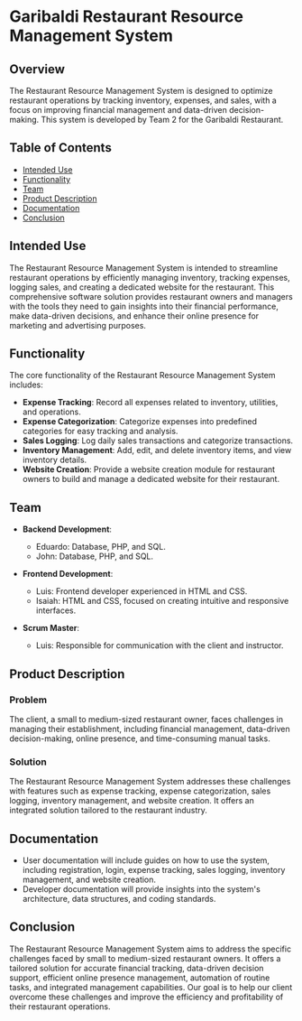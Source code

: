 # Garibaldi Restaurant Resource Management System

## Overview

The Restaurant Resource Management System is designed to optimize restaurant operations by tracking inventory, expenses, and sales, with a focus on improving financial management and data-driven decision-making. This system is developed by Team 2 for the Garibaldi Restaurant.

## Table of Contents

- [Intended Use](#intended-use)
- [Functionality](#functionality)
- [Team](#team)
- [Product Description](#product-description)
- [Documentation](#documentation)
- [Conclusion](#conclusion)

## Intended Use

The Restaurant Resource Management System is intended to streamline restaurant operations by efficiently managing inventory, tracking expenses, logging sales, and creating a dedicated website for the restaurant. This comprehensive software solution provides restaurant owners and managers with the tools they need to gain insights into their financial performance, make data-driven decisions, and enhance their online presence for marketing and advertising purposes.

## Functionality

The core functionality of the Restaurant Resource Management System includes:

- **Expense Tracking**: Record all expenses related to inventory, utilities, and operations.
- **Expense Categorization**: Categorize expenses into predefined categories for easy tracking and analysis.
- **Sales Logging**: Log daily sales transactions and categorize transactions.
- **Inventory Management**: Add, edit, and delete inventory items, and view inventory details.
- **Website Creation**: Provide a website creation module for restaurant owners to build and manage a dedicated website for their restaurant.

## Team

- **Backend Development**:
  - Eduardo: Database, PHP, and SQL.
  - John: Database, PHP, and SQL.

- **Frontend Development**:
  - Luis: Frontend developer experienced in HTML and CSS.
  - Isaiah: HTML and CSS, focused on creating intuitive and responsive interfaces.

- **Scrum Master**:
  - Luis: Responsible for communication with the client and instructor.

## Product Description

### Problem

The client, a small to medium-sized restaurant owner, faces challenges in managing their establishment, including financial management, data-driven decision-making, online presence, and time-consuming manual tasks.

### Solution

The Restaurant Resource Management System addresses these challenges with features such as expense tracking, expense categorization, sales logging, inventory management, and website creation. It offers an integrated solution tailored to the restaurant industry.

## Documentation

- User documentation will include guides on how to use the system, including registration, login, expense tracking, sales logging, inventory management, and website creation.
- Developer documentation will provide insights into the system's architecture, data structures, and coding standards.

## Conclusion

The Restaurant Resource Management System aims to address the specific challenges faced by small to medium-sized restaurant owners. It offers a tailored solution for accurate financial tracking, data-driven decision support, efficient online presence management, automation of routine tasks, and integrated management capabilities. Our goal is to help our client overcome these challenges and improve the efficiency and profitability of their restaurant operations.
